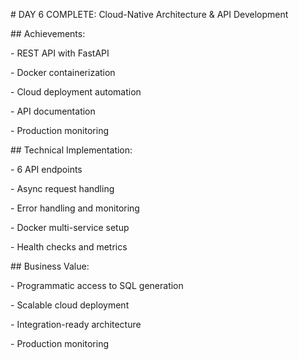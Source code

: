 \# DAY 6 COMPLETE: Cloud-Native Architecture \& API Development



\## Achievements:

\- REST API with FastAPI

\- Docker containerization

\- Cloud deployment automation

\- API documentation

\- Production monitoring



\## Technical Implementation:

\- 6 API endpoints

\- Async request handling

\- Error handling and monitoring

\- Docker multi-service setup

\- Health checks and metrics



\## Business Value:

\- Programmatic access to SQL generation

\- Scalable cloud deployment

\- Integration-ready architecture

\- Production monitoring

